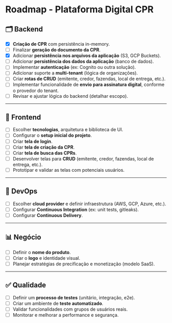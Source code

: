 # Roadmap - Plataforma Digital CPR

## 🗂️ Backend

- [x] **Criação de CPR** com persistência in-memory.
- [ ] Finalizar **geração do documento da CPR**.
- [x] Adicionar **persistência nos arquivos da aplicação** (S3, GCP Buckets).
- [ ] Adicionar **persistência dos dados da aplicação** (banco de dados).
- [ ] Implementar **autenticação** (ex: Cognito ou outra solução).
- [ ] Adicionar suporte a **multi-tenant** (lógica de organizações).
- [ ] Criar **rotas de CRUD** (emitente, credor, fazendas, local de entrega, etc.).
- [ ] Implementar funcionalidade de **envio para assinatura digital**, conforme o provedor do tenant.
- [ ] Revisar e ajustar lógica do backend (detalhar escopo).

---

## 🎨 Frontend

- [ ] Escolher **tecnologias**, arquitetura e biblioteca de UI.
- [ ] Configurar o **setup inicial do projeto**.
- [ ] Criar **tela de login**.
- [ ] Criar **tela de criação da CPR**.
- [ ] Criar **tela de busca das CPRs**.
- [ ] Desenvolver telas para **CRUD** (emitente, credor, fazendas, local de entrega, etc.).
- [ ] Prototipar e validar as telas com potenciais usuários.

---

## 🚀 DevOps

- [ ] Escolher **cloud provider** e definir infraestrutura (AWS, GCP, Azure, etc.).
- [ ] Configurar **Continuous Integration** (ex: unit tests, gitleaks).
- [ ] Configurar **Continuous Delivery**.

---

## 📊 Negócio

- [ ] Definir o **nome do produto**.
- [ ] Criar o **logo** e identidade visual.
- [ ] Planejar estratégias de precificação e monetização (modelo SaaS).

---

## ✅ Qualidade

- [ ] Definir um **processo de testes** (unitário, integração, e2e).
- [ ] Criar um ambiente de **teste automatizado**.
- [ ] Validar funcionalidades com grupos de usuários reais.
- [ ] Monitorar e melhorar a performance e segurança.
